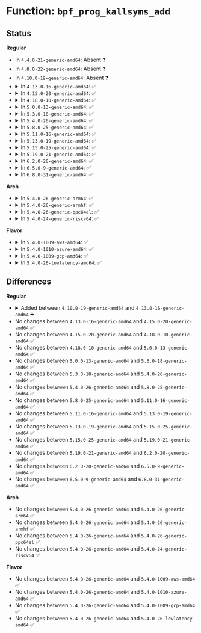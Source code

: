 # Function: <code>bpf_prog_kallsyms_add</code>

## Status
<b>Regular</b>
<ul>
<li>
In <code>4.4.0-21-generic-amd64</code>: Absent ❓
</li>
<li>
In <code>4.8.0-22-generic-amd64</code>: Absent ❓
</li>
<li>
In <code>4.10.0-19-generic-amd64</code>: Absent ❓
</li>
<li>
<details>
<summary>In <code>4.13.0-16-generic-amd64</code>: ✅</summary>

```c
void bpf_prog_kallsyms_add(struct bpf_prog * fp)
```

```json
{
  "name": "bpf_prog_kallsyms_add",
  "collision_type": "Unique Global",
  "inline_type": "No",
  "funcs": [
    {
      "addr": 18446744071580479712,
      "name": "bpf_prog_kallsyms_add",
      "external": true,
      "loc": "kernel/bpf/core.c:393",
      "file": "kernel/bpf/core.c",
      "inline": "seen, unknown",
      "caller_inline": [],
      "caller_func": [
        "kernel/bpf/syscall.c:bpf_prog_load"
      ]
    }
  ],
  "symbols": [
    {
      "addr": 18446744071580479712,
      "name": "bpf_prog_kallsyms_add",
      "section": ".text",
      "bind": "STB_GLOBAL",
      "size": 407
    }
  ]
}
```
</details>
</li>
<li>
<details>
<summary>In <code>4.15.0-20-generic-amd64</code>: ✅</summary>

```c
void bpf_prog_kallsyms_add(struct bpf_prog * fp)
```

```json
{
  "name": "bpf_prog_kallsyms_add",
  "collision_type": "Unique Global",
  "inline_type": "No",
  "funcs": [
    {
      "addr": 18446744071580538192,
      "name": "bpf_prog_kallsyms_add",
      "external": true,
      "loc": "kernel/bpf/core.c:402",
      "file": "kernel/bpf/core.c",
      "inline": "seen, unknown",
      "caller_inline": [],
      "caller_func": [
        "kernel/bpf/syscall.c:bpf_prog_load"
      ]
    }
  ],
  "symbols": [
    {
      "addr": 18446744071580538192,
      "name": "bpf_prog_kallsyms_add",
      "section": ".text",
      "bind": "STB_GLOBAL",
      "size": 407
    }
  ]
}
```
</details>
</li>
<li>
<details>
<summary>In <code>4.18.0-10-generic-amd64</code>: ✅</summary>

```c
void bpf_prog_kallsyms_add(struct bpf_prog * fp)
```

```json
{
  "name": "bpf_prog_kallsyms_add",
  "collision_type": "Unique Global",
  "inline_type": "No",
  "funcs": [
    {
      "addr": 18446744071580621952,
      "name": "bpf_prog_kallsyms_add",
      "external": true,
      "loc": "kernel/bpf/core.c:481",
      "file": "kernel/bpf/core.c",
      "inline": "seen, unknown",
      "caller_inline": [],
      "caller_func": [
        "kernel/bpf/syscall.c:bpf_prog_load",
        "kernel/bpf/verifier.c:bpf_check"
      ]
    }
  ],
  "symbols": [
    {
      "addr": 18446744071580621952,
      "name": "bpf_prog_kallsyms_add",
      "section": ".text",
      "bind": "STB_GLOBAL",
      "size": 430
    }
  ]
}
```
</details>
</li>
<li>
<details>
<summary>In <code>5.0.0-13-generic-amd64</code>: ✅</summary>

```c
void bpf_prog_kallsyms_add(struct bpf_prog * fp)
```

```json
{
  "name": "bpf_prog_kallsyms_add",
  "collision_type": "Unique Global",
  "inline_type": "No",
  "funcs": [
    {
      "addr": 18446744071580681520,
      "name": "bpf_prog_kallsyms_add",
      "external": true,
      "loc": "kernel/bpf/core.c:604",
      "file": "kernel/bpf/core.c",
      "inline": "seen, unknown",
      "caller_inline": [],
      "caller_func": [
        "kernel/bpf/syscall.c:bpf_prog_load",
        "kernel/bpf/verifier.c:bpf_check"
      ]
    }
  ],
  "symbols": [
    {
      "addr": 18446744071580681520,
      "name": "bpf_prog_kallsyms_add",
      "section": ".text",
      "bind": "STB_GLOBAL",
      "size": 430
    }
  ]
}
```
</details>
</li>
<li>
<details>
<summary>In <code>5.3.0-18-generic-amd64</code>: ✅</summary>

```c
void bpf_prog_kallsyms_add(struct bpf_prog * fp)
```

```json
{
  "name": "bpf_prog_kallsyms_add",
  "collision_type": "Unique Global",
  "inline_type": "No",
  "funcs": [
    {
      "addr": 18446744071580749888,
      "name": "bpf_prog_kallsyms_add",
      "external": true,
      "loc": "kernel/bpf/core.c:646",
      "file": "kernel/bpf/core.c",
      "inline": "seen, unknown",
      "caller_inline": [],
      "caller_func": [
        "kernel/bpf/syscall.c:bpf_prog_load",
        "kernel/bpf/verifier.c:jit_subprogs"
      ]
    }
  ],
  "symbols": [
    {
      "addr": 18446744071580749888,
      "name": "bpf_prog_kallsyms_add",
      "section": ".text",
      "bind": "STB_GLOBAL",
      "size": 480
    }
  ]
}
```
</details>
</li>
<li>
<details>
<summary>In <code>5.4.0-26-generic-amd64</code>: ✅</summary>

```c
void bpf_prog_kallsyms_add(struct bpf_prog * fp)
```

```json
{
  "name": "bpf_prog_kallsyms_add",
  "collision_type": "Unique Global",
  "inline_type": "No",
  "funcs": [
    {
      "addr": 18446744071580800464,
      "name": "bpf_prog_kallsyms_add",
      "external": true,
      "loc": "kernel/bpf/core.c:646",
      "file": "kernel/bpf/core.c",
      "inline": "seen, unknown",
      "caller_inline": [],
      "caller_func": [
        "kernel/bpf/syscall.c:bpf_prog_load",
        "kernel/bpf/verifier.c:jit_subprogs"
      ]
    }
  ],
  "symbols": [
    {
      "addr": 18446744071580800464,
      "name": "bpf_prog_kallsyms_add",
      "section": ".text",
      "bind": "STB_GLOBAL",
      "size": 480
    }
  ]
}
```
</details>
</li>
<li>
<details>
<summary>In <code>5.8.0-25-generic-amd64</code>: ✅</summary>

```c
void bpf_prog_kallsyms_add(struct bpf_prog * fp)
```

```json
{
  "name": "bpf_prog_kallsyms_add",
  "collision_type": "Unique Global",
  "inline_type": "No",
  "funcs": [
    {
      "addr": 18446744071580918192,
      "name": "bpf_prog_kallsyms_add",
      "external": true,
      "loc": "kernel/bpf/core.c:646",
      "file": "kernel/bpf/core.c",
      "inline": "seen, unknown",
      "caller_inline": [],
      "caller_func": [
        "kernel/bpf/syscall.c:bpf_prog_load",
        "kernel/bpf/verifier.c:jit_subprogs"
      ]
    }
  ],
  "symbols": [
    {
      "addr": 18446744071580918192,
      "name": "bpf_prog_kallsyms_add",
      "section": ".text",
      "bind": "STB_GLOBAL",
      "size": 153
    }
  ]
}
```
</details>
</li>
<li>
<details>
<summary>In <code>5.11.0-16-generic-amd64</code>: ✅</summary>

```c
void bpf_prog_kallsyms_add(struct bpf_prog * fp)
```

```json
{
  "name": "bpf_prog_kallsyms_add",
  "collision_type": "Unique Global",
  "inline_type": "No",
  "funcs": [
    {
      "addr": 18446744071580914144,
      "name": "bpf_prog_kallsyms_add",
      "external": true,
      "loc": "kernel/bpf/core.c:642",
      "file": "kernel/bpf/core.c",
      "inline": "seen, unknown",
      "caller_inline": [],
      "caller_func": [
        "kernel/bpf/syscall.c:bpf_prog_load",
        "kernel/bpf/verifier.c:jit_subprogs"
      ]
    }
  ],
  "symbols": [
    {
      "addr": 18446744071580914144,
      "name": "bpf_prog_kallsyms_add",
      "section": ".text",
      "bind": "STB_GLOBAL",
      "size": 153
    }
  ]
}
```
</details>
</li>
<li>
<details>
<summary>In <code>5.13.0-19-generic-amd64</code>: ✅</summary>

```c
void bpf_prog_kallsyms_add(struct bpf_prog * fp)
```

```json
{
  "name": "bpf_prog_kallsyms_add",
  "collision_type": "Unique Global",
  "inline_type": "No",
  "funcs": [
    {
      "addr": 18446744071580917696,
      "name": "bpf_prog_kallsyms_add",
      "external": true,
      "loc": "kernel/bpf/core.c:648",
      "file": "kernel/bpf/core.c",
      "inline": "seen, unknown",
      "caller_inline": [],
      "caller_func": [
        "kernel/bpf/syscall.c:bpf_prog_load",
        "kernel/bpf/verifier.c:jit_subprogs"
      ]
    }
  ],
  "symbols": [
    {
      "addr": 18446744071580917696,
      "name": "bpf_prog_kallsyms_add",
      "section": ".text",
      "bind": "STB_GLOBAL",
      "size": 330
    }
  ]
}
```
</details>
</li>
<li>
<details>
<summary>In <code>5.15.0-25-generic-amd64</code>: ✅</summary>

```c
void bpf_prog_kallsyms_add(struct bpf_prog * fp)
```

```json
{
  "name": "bpf_prog_kallsyms_add",
  "collision_type": "Unique Global",
  "inline_type": "No",
  "funcs": [
    {
      "addr": 18446744071581120144,
      "name": "bpf_prog_kallsyms_add",
      "external": true,
      "loc": "kernel/bpf/core.c:649",
      "file": "kernel/bpf/core.c",
      "inline": "seen, unknown",
      "caller_inline": [],
      "caller_func": [
        "kernel/bpf/syscall.c:bpf_prog_load",
        "kernel/bpf/verifier.c:jit_subprogs"
      ]
    }
  ],
  "symbols": [
    {
      "addr": 18446744071581120144,
      "name": "bpf_prog_kallsyms_add",
      "section": ".text",
      "bind": "STB_GLOBAL",
      "size": 330
    }
  ]
}
```
</details>
</li>
<li>
<details>
<summary>In <code>5.19.0-21-generic-amd64</code>: ✅</summary>

```c
void bpf_prog_kallsyms_add(struct bpf_prog * fp)
```

```json
{
  "name": "bpf_prog_kallsyms_add",
  "collision_type": "Unique Global",
  "inline_type": "No",
  "funcs": [
    {
      "addr": 18446744071581389072,
      "name": "bpf_prog_kallsyms_add",
      "external": true,
      "loc": "kernel/bpf/core.c:652",
      "file": "kernel/bpf/core.c",
      "inline": "seen, unknown",
      "caller_inline": [],
      "caller_func": [
        "kernel/bpf/syscall.c:bpf_prog_load",
        "kernel/bpf/verifier.c:jit_subprogs"
      ]
    }
  ],
  "symbols": [
    {
      "addr": 18446744071581389072,
      "name": "bpf_prog_kallsyms_add",
      "section": ".text",
      "bind": "STB_GLOBAL",
      "size": 349
    }
  ]
}
```
</details>
</li>
<li>
<details>
<summary>In <code>6.2.0-20-generic-amd64</code>: ✅</summary>

```c
void bpf_prog_kallsyms_add(struct bpf_prog * fp)
```

```json
{
  "name": "bpf_prog_kallsyms_add",
  "collision_type": "Unique Global",
  "inline_type": "No",
  "funcs": [
    {
      "addr": 18446744071581737584,
      "name": "bpf_prog_kallsyms_add",
      "external": true,
      "loc": "kernel/bpf/core.c:660",
      "file": "kernel/bpf/core.c",
      "inline": "seen, unknown",
      "caller_inline": [],
      "caller_func": [
        "kernel/bpf/syscall.c:bpf_prog_load",
        "kernel/bpf/verifier.c:jit_subprogs"
      ]
    }
  ],
  "symbols": [
    {
      "addr": 18446744071581737584,
      "name": "bpf_prog_kallsyms_add",
      "section": ".text",
      "bind": "STB_GLOBAL",
      "size": 349
    }
  ]
}
```
</details>
</li>
<li>
<details>
<summary>In <code>6.5.0-9-generic-amd64</code>: ✅</summary>

```c
void bpf_prog_kallsyms_add(struct bpf_prog * fp)
```

```json
{
  "name": "bpf_prog_kallsyms_add",
  "collision_type": "Unique Global",
  "inline_type": "No",
  "funcs": [
    {
      "addr": 18446744071581897008,
      "name": "bpf_prog_kallsyms_add",
      "external": true,
      "loc": "kernel/bpf/core.c:661",
      "file": "kernel/bpf/core.c",
      "inline": "seen, unknown",
      "caller_inline": [],
      "caller_func": [
        "kernel/bpf/syscall.c:bpf_prog_load",
        "kernel/bpf/verifier.c:jit_subprogs"
      ]
    }
  ],
  "symbols": [
    {
      "addr": 18446744071581897008,
      "name": "bpf_prog_kallsyms_add",
      "section": ".text",
      "bind": "STB_GLOBAL",
      "size": 349
    }
  ]
}
```
</details>
</li>
<li>
<details>
<summary>In <code>6.8.0-31-generic-amd64</code>: ✅</summary>

```c
void bpf_prog_kallsyms_add(struct bpf_prog * fp)
```

```json
{
  "name": "bpf_prog_kallsyms_add",
  "collision_type": "Unique Global",
  "inline_type": "No",
  "funcs": [
    {
      "addr": 18446744071582020768,
      "name": "bpf_prog_kallsyms_add",
      "external": true,
      "loc": "kernel/bpf/core.c:682",
      "file": "kernel/bpf/core.c",
      "inline": "seen, unknown",
      "caller_inline": [],
      "caller_func": [
        "kernel/bpf/syscall.c:bpf_prog_load",
        "kernel/bpf/verifier.c:jit_subprogs"
      ]
    }
  ],
  "symbols": [
    {
      "addr": 18446744071582020768,
      "name": "bpf_prog_kallsyms_add",
      "section": ".text",
      "bind": "STB_GLOBAL",
      "size": 355
    }
  ]
}
```
</details>
</li>
</ul>
<b>Arch</b>
<ul>
<li>
<details>
<summary>In <code>5.4.0-26-generic-arm64</code>: ✅</summary>

```c
void bpf_prog_kallsyms_add(struct bpf_prog * fp)
```

```json
{
  "name": "bpf_prog_kallsyms_add",
  "collision_type": "Unique Global",
  "inline_type": "No",
  "funcs": [
    {
      "addr": 18446603336492114320,
      "name": "bpf_prog_kallsyms_add",
      "external": true,
      "loc": "kernel/bpf/core.c:646",
      "file": "kernel/bpf/core.c",
      "inline": "seen, unknown",
      "caller_inline": [],
      "caller_func": [
        "kernel/bpf/syscall.c:bpf_prog_load",
        "kernel/bpf/verifier.c:jit_subprogs"
      ]
    }
  ],
  "symbols": [
    {
      "addr": 18446603336492114320,
      "name": "bpf_prog_kallsyms_add",
      "section": ".text",
      "bind": "STB_GLOBAL",
      "size": 600
    }
  ]
}
```
</details>
</li>
<li>
<details>
<summary>In <code>5.4.0-26-generic-armhf</code>: ✅</summary>

```c
void bpf_prog_kallsyms_add(struct bpf_prog * fp)
```

```json
{
  "name": "bpf_prog_kallsyms_add",
  "collision_type": "Unique Global",
  "inline_type": "No",
  "funcs": [
    {
      "addr": 3226015828,
      "name": "bpf_prog_kallsyms_add",
      "external": true,
      "loc": "kernel/bpf/core.c:646",
      "file": "kernel/bpf/core.c",
      "inline": "seen, unknown",
      "caller_inline": [],
      "caller_func": [
        "kernel/bpf/syscall.c:bpf_prog_load",
        "kernel/bpf/verifier.c:jit_subprogs"
      ]
    }
  ],
  "symbols": [
    {
      "addr": 3226015828,
      "name": "bpf_prog_kallsyms_add",
      "section": ".text",
      "bind": "STB_GLOBAL",
      "size": 808
    }
  ]
}
```
</details>
</li>
<li>
<details>
<summary>In <code>5.4.0-26-generic-ppc64el</code>: ✅</summary>

```c
void bpf_prog_kallsyms_add(struct bpf_prog * fp)
```

```json
{
  "name": "bpf_prog_kallsyms_add",
  "collision_type": "Unique Global",
  "inline_type": "No",
  "funcs": [
    {
      "addr": 13835058055285321296,
      "name": "bpf_prog_kallsyms_add",
      "external": true,
      "loc": "kernel/bpf/core.c:646",
      "file": "kernel/bpf/core.c",
      "inline": "seen, unknown",
      "caller_inline": [],
      "caller_func": [
        "kernel/bpf/syscall.c:bpf_prog_load",
        "kernel/bpf/verifier.c:jit_subprogs"
      ]
    }
  ],
  "symbols": [
    {
      "addr": 13835058055285321296,
      "name": "bpf_prog_kallsyms_add",
      "section": ".text",
      "bind": "STB_GLOBAL",
      "size": 744
    }
  ]
}
```
</details>
</li>
<li>
<details>
<summary>In <code>5.4.0-24-generic-riscv64</code>: ✅</summary>

```c
void bpf_prog_kallsyms_add(struct bpf_prog * fp)
```

```json
{
  "name": "bpf_prog_kallsyms_add",
  "collision_type": "Unique Global",
  "inline_type": "No",
  "funcs": [
    {
      "addr": 18446743936272287350,
      "name": "bpf_prog_kallsyms_add",
      "external": true,
      "loc": "kernel/bpf/core.c:646",
      "file": "kernel/bpf/core.c",
      "inline": "seen, unknown",
      "caller_inline": [],
      "caller_func": [
        "kernel/bpf/syscall.c:bpf_prog_load",
        "kernel/bpf/verifier.c:jit_subprogs"
      ]
    }
  ],
  "symbols": [
    {
      "addr": 18446743936272287350,
      "name": "bpf_prog_kallsyms_add",
      "section": ".text",
      "bind": "STB_GLOBAL",
      "size": 442
    }
  ]
}
```
</details>
</li>
</ul>
<b>Flavor</b>
<ul>
<li>
<details>
<summary>In <code>5.4.0-1009-aws-amd64</code>: ✅</summary>

```c
void bpf_prog_kallsyms_add(struct bpf_prog * fp)
```

```json
{
  "name": "bpf_prog_kallsyms_add",
  "collision_type": "Unique Global",
  "inline_type": "No",
  "funcs": [
    {
      "addr": 18446744071580769264,
      "name": "bpf_prog_kallsyms_add",
      "external": true,
      "loc": "kernel/bpf/core.c:646",
      "file": "kernel/bpf/core.c",
      "inline": "seen, unknown",
      "caller_inline": [],
      "caller_func": [
        "kernel/bpf/syscall.c:bpf_prog_load",
        "kernel/bpf/verifier.c:jit_subprogs"
      ]
    }
  ],
  "symbols": [
    {
      "addr": 18446744071580769264,
      "name": "bpf_prog_kallsyms_add",
      "section": ".text",
      "bind": "STB_GLOBAL",
      "size": 480
    }
  ]
}
```
</details>
</li>
<li>
<details>
<summary>In <code>5.4.0-1010-azure-amd64</code>: ✅</summary>

```c
void bpf_prog_kallsyms_add(struct bpf_prog * fp)
```

```json
{
  "name": "bpf_prog_kallsyms_add",
  "collision_type": "Unique Global",
  "inline_type": "No",
  "funcs": [
    {
      "addr": 18446744071580715440,
      "name": "bpf_prog_kallsyms_add",
      "external": true,
      "loc": "kernel/bpf/core.c:646",
      "file": "kernel/bpf/core.c",
      "inline": "seen, unknown",
      "caller_inline": [],
      "caller_func": [
        "kernel/bpf/syscall.c:bpf_prog_load",
        "kernel/bpf/verifier.c:jit_subprogs"
      ]
    }
  ],
  "symbols": [
    {
      "addr": 18446744071580715440,
      "name": "bpf_prog_kallsyms_add",
      "section": ".text",
      "bind": "STB_GLOBAL",
      "size": 480
    }
  ]
}
```
</details>
</li>
<li>
<details>
<summary>In <code>5.4.0-1009-gcp-amd64</code>: ✅</summary>

```c
void bpf_prog_kallsyms_add(struct bpf_prog * fp)
```

```json
{
  "name": "bpf_prog_kallsyms_add",
  "collision_type": "Unique Global",
  "inline_type": "No",
  "funcs": [
    {
      "addr": 18446744071580760512,
      "name": "bpf_prog_kallsyms_add",
      "external": true,
      "loc": "kernel/bpf/core.c:646",
      "file": "kernel/bpf/core.c",
      "inline": "seen, unknown",
      "caller_inline": [],
      "caller_func": [
        "kernel/bpf/syscall.c:bpf_prog_load",
        "kernel/bpf/verifier.c:jit_subprogs"
      ]
    }
  ],
  "symbols": [
    {
      "addr": 18446744071580760512,
      "name": "bpf_prog_kallsyms_add",
      "section": ".text",
      "bind": "STB_GLOBAL",
      "size": 480
    }
  ]
}
```
</details>
</li>
<li>
<details>
<summary>In <code>5.4.0-26-lowlatency-amd64</code>: ✅</summary>

```c
void bpf_prog_kallsyms_add(struct bpf_prog * fp)
```

```json
{
  "name": "bpf_prog_kallsyms_add",
  "collision_type": "Unique Global",
  "inline_type": "No",
  "funcs": [
    {
      "addr": 18446744071580818608,
      "name": "bpf_prog_kallsyms_add",
      "external": true,
      "loc": "kernel/bpf/core.c:646",
      "file": "kernel/bpf/core.c",
      "inline": "seen, unknown",
      "caller_inline": [],
      "caller_func": [
        "kernel/bpf/syscall.c:bpf_prog_load",
        "kernel/bpf/verifier.c:jit_subprogs"
      ]
    }
  ],
  "symbols": [
    {
      "addr": 18446744071580818608,
      "name": "bpf_prog_kallsyms_add",
      "section": ".text",
      "bind": "STB_GLOBAL",
      "size": 480
    }
  ]
}
```
</details>
</li>
</ul>

## Differences
<b>Regular</b>
<ul>
<li>
<details>
<summary>Added between <code>4.10.0-19-generic-amd64</code> and <code>4.13.0-16-generic-amd64</code> ➕</summary>

```c
void bpf_prog_kallsyms_add(struct bpf_prog * fp)
```
</details>
</li>
<li>
No changes between <code>4.13.0-16-generic-amd64</code> and <code>4.15.0-20-generic-amd64</code> ✅
</li>
<li>
No changes between <code>4.15.0-20-generic-amd64</code> and <code>4.18.0-10-generic-amd64</code> ✅
</li>
<li>
No changes between <code>4.18.0-10-generic-amd64</code> and <code>5.0.0-13-generic-amd64</code> ✅
</li>
<li>
No changes between <code>5.0.0-13-generic-amd64</code> and <code>5.3.0-18-generic-amd64</code> ✅
</li>
<li>
No changes between <code>5.3.0-18-generic-amd64</code> and <code>5.4.0-26-generic-amd64</code> ✅
</li>
<li>
No changes between <code>5.4.0-26-generic-amd64</code> and <code>5.8.0-25-generic-amd64</code> ✅
</li>
<li>
No changes between <code>5.8.0-25-generic-amd64</code> and <code>5.11.0-16-generic-amd64</code> ✅
</li>
<li>
No changes between <code>5.11.0-16-generic-amd64</code> and <code>5.13.0-19-generic-amd64</code> ✅
</li>
<li>
No changes between <code>5.13.0-19-generic-amd64</code> and <code>5.15.0-25-generic-amd64</code> ✅
</li>
<li>
No changes between <code>5.15.0-25-generic-amd64</code> and <code>5.19.0-21-generic-amd64</code> ✅
</li>
<li>
No changes between <code>5.19.0-21-generic-amd64</code> and <code>6.2.0-20-generic-amd64</code> ✅
</li>
<li>
No changes between <code>6.2.0-20-generic-amd64</code> and <code>6.5.0-9-generic-amd64</code> ✅
</li>
<li>
No changes between <code>6.5.0-9-generic-amd64</code> and <code>6.8.0-31-generic-amd64</code> ✅
</li>
</ul>
<b>Arch</b>
<ul>
<li>
No changes between <code>5.4.0-26-generic-amd64</code> and <code>5.4.0-26-generic-arm64</code> ✅
</li>
<li>
No changes between <code>5.4.0-26-generic-amd64</code> and <code>5.4.0-26-generic-armhf</code> ✅
</li>
<li>
No changes between <code>5.4.0-26-generic-amd64</code> and <code>5.4.0-26-generic-ppc64el</code> ✅
</li>
<li>
No changes between <code>5.4.0-26-generic-amd64</code> and <code>5.4.0-24-generic-riscv64</code> ✅
</li>
</ul>
<b>Flavor</b>
<ul>
<li>
No changes between <code>5.4.0-26-generic-amd64</code> and <code>5.4.0-1009-aws-amd64</code> ✅
</li>
<li>
No changes between <code>5.4.0-26-generic-amd64</code> and <code>5.4.0-1010-azure-amd64</code> ✅
</li>
<li>
No changes between <code>5.4.0-26-generic-amd64</code> and <code>5.4.0-1009-gcp-amd64</code> ✅
</li>
<li>
No changes between <code>5.4.0-26-generic-amd64</code> and <code>5.4.0-26-lowlatency-amd64</code> ✅
</li>
</ul>
